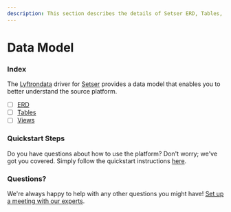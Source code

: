 ```yaml
---
description: This section describes the details of Setser ERD, Tables, and Views.
---
```


# Data Model

### Index

The [Lyftrondata](https://www.lyftrondata.com/) driver for [Setser](https://www.lyftrondata.com/integration/marketing-analytics/setser/) provides a data model that enables you to better understand the source platform.

* [ ] [ERD](erd.md)
* [ ] [Tables](tables.md)
* [ ] [Views](views.md)

### Quickstart Steps

Do you have questions about how to use the platform? Don't worry; we've got you covered. Simply follow the quickstart instructions [here](../).

### Questions? <a href="#questions" id="questions"></a>

We're always happy to help with any other questions you might have! [Set up a meeting with our experts](https://www.lyftrondata.com/book-a-meeting/).
